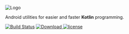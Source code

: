 ![Logo](https://raw.githubusercontent.com/costular/android-kotlin-utils/master/files/img/logo.png)

Android utilities for easier and faster **Kotlin** programming.

[![Build Status](https://travis-ci.org/costular/kotlin-android-utils.svg?branch=master)](https://travis-ci.org/costular/kotlin-android-utils)
[ ![Download](https://api.bintray.com/packages/costular/maven/kotlin-android-utils/images/download.svg) ](https://bintray.com/costular/maven/kotlin-android-utils/_latestVersion)
[![license](https://camo.githubusercontent.com/8f54547853cfad57acfc8e06e6008cc296cda34d/68747470733a2f2f696d672e736869656c64732e696f2f62616467652f6c6963656e73652d417061636865253230322d626c75652e737667)](https://github.com/costular/android-kotlin-utils/blob/master/LICENSE)
